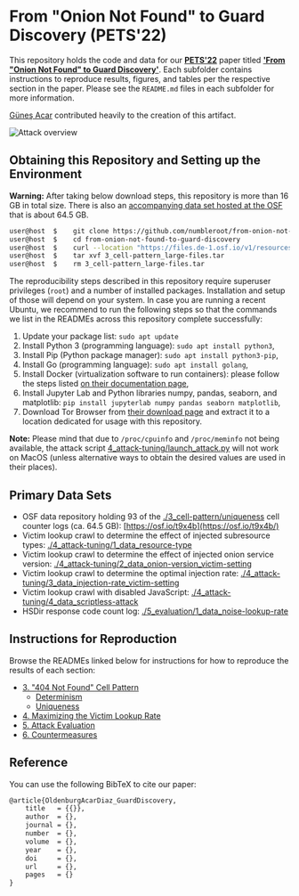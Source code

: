 # From "Onion Not Found" to Guard Discovery (PETS'22)

This repository holds the code and data for our **[PETS'22](https://petsymposium.org/cfp22.php)** paper titled **['From "Onion Not Found" to Guard Discovery'](https://www.esat.kuleuven.be/cosic/publications/article-3392.pdf)**. Each subfolder contains instructions to reproduce results, figures, and tables per the respective section in the paper. Please see the `README.md` files in each subfolder for more information.

[Güneş Acar](https://github.com/gunesacar) contributed heavily to the creation of this artifact.

![Attack overview](https://user-images.githubusercontent.com/1864826/139098575-c23e1265-5885-4a68-aab8-41d89466ad51.png)


## Obtaining this Repository and Setting up the Environment

**Warning:** After taking below download steps, this repository is more than 16 GB in total size. There is also an [accompanying data set hosted at the OSF](https://osf.io/t9x4b/) that is about 64.5 GB.

```bash
user@host  $    git clone https://github.com/numbleroot/from-onion-not-found-to-guard-discovery.git
user@host  $    cd from-onion-not-found-to-guard-discovery
user@host  $    curl --location "https://files.de-1.osf.io/v1/resources/mbn95/providers/osfstorage/617bf5ad91ed6e00f3891f66?action=download&version=1&direct" --output 3_cell-pattern_large-files.tar
user@host  $    tar xvf 3_cell-pattern_large-files.tar
user@host  $    rm 3_cell-pattern_large-files.tar
```

The reproducibility steps described in this repository require superuser privileges (`root`) and a number of installed packages. Installation and setup of those will depend on your system. In case you are running a recent Ubuntu, we recommend to run the following steps so that the commands we list in the READMEs across this repository complete successfully:
1. Update your package list: `sudo apt update`
2. Install Python 3 (programming language): `sudo apt install python3`,
3. Install Pip (Python package manager): `sudo apt install python3-pip`,
4. Install Go (programming language): `sudo apt install golang`,
5. Install Docker (virtualization software to run containers): please follow the steps listed [on their documentation page](https://docs.docker.com/engine/install/ubuntu/),
6. Install Jupyter Lab and Python libraries numpy, pandas, seaborn, and matplotlib: `pip install jupyterlab numpy pandas seaborn matplotlib`,
7. Download Tor Browser from [their download page](https://www.torproject.org/download/) and extract it to a location dedicated for usage with this repository.

**Note:** Please mind that due to `/proc/cpuinfo` and `/proc/meminfo` not being available, the attack script [4_attack-tuning/launch_attack.py](./4_attack-tuning/launch_attack.py) will not work on MacOS (unless alternative ways to obtain the desired values are used in their places).


## Primary Data Sets

* OSF data repository holding 93 of the [./3_cell-pattern/uniqueness](./3_cell-pattern/uniqueness) cell counter logs (ca. 64.5 GB): [https://osf.io/t9x4b](https://osf.io/t9x4b/)
* Victim lookup crawl to determine the effect of injected subresource types: [./4_attack-tuning/1_data_resource-type](./4_attack-tuning/1_data_resource-type)
* Victim lookup crawl to determine the effect of injected onion service version: [./4_attack-tuning/2_data_onion-version_victim-setting](./4_attack-tuning/2_data_onion-version_victim-setting)
* Victim lookup crawl to determine the optimal injection rate: [./4_attack-tuning/3_data_injection-rate_victim-setting](./4_attack-tuning/3_data_injection-rate_victim-setting)
* Victim lookup crawl with disabled JavaScript: [./4_attack-tuning/4_data_scriptless-attack](./4_attack-tuning/4_data_scriptless-attack)
* HSDir response code count log: [./5_evaluation/1_data_noise-lookup-rate](./5_evaluation/1_data_noise-lookup-rate)


## Instructions for Reproduction

Browse the READMEs linked below for instructions for how to reproduce the results of each section:
* [3. "404 Not Found" Cell Pattern](./3_cell-pattern/README.md)
  * [Determinism](./3_cell-pattern/determinism/README.md)
  * [Uniqueness](./3_cell-pattern/uniqueness/README.md)
* [4. Maximizing the Victim Lookup Rate](./4_attack-tuning/README.md)
* [5. Attack Evaluation](./5_evaluation/README.md)
* [6. Countermeasures](./6_countermeasures/README.md)


## Reference

You can use the following BibTeX to cite our paper:
```tex
@article{OldenburgAcarDiaz_GuardDiscovery,
    title   = {{}},
    author  = {},
    journal = {},
    number  = {},
    volume  = {},
    year    = {},
    doi     = {},
    url     = {},
    pages   = {}
}
```
